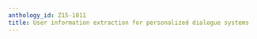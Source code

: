 ```yaml
---
anthology_id: Z15-1011
title: User information extraction for personalized dialogue systems
---
```

